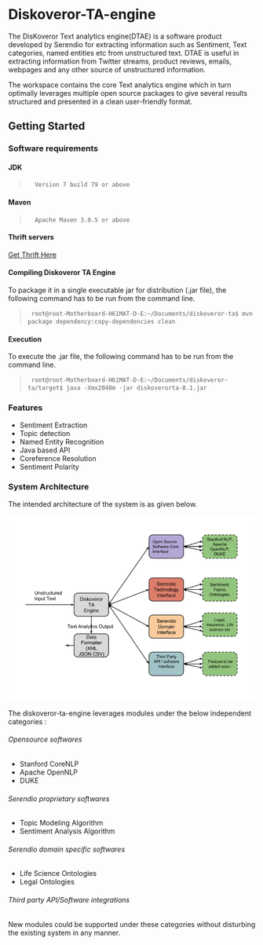 # Diskoveror-TA-engine

The DisKoveror Text analytics engine(DTAE) is a software product developed by Serendio for extracting information such as Sentiment, Text categories, named entities etc from unstructured text. DTAE is useful in extracting information from Twitter streams, product reviews, emails, webpages and any other source of unstructured information. 


The workspace contains the core Text analytics engine which in turn optimally leverages multiple open source packages
to give several results structured and presented in a clean user-friendly format.

## **Getting Started**

### **Software requirements**

#### JDK
>       Version 7 build 79 or above


#### Maven
>       Apache Maven 3.0.5 or above


#### Thrift servers
[Get Thrift Here](https://thrift.apache.org/)


#### **Compiling Diskoveror TA Engine**
To package it in a single executable jar for distribution (.jar file), the following command has to be run from the command line.
>      root@root-Motherboard-H61MAT-D-E:~/Documents/diskoveror-ta$ mvn package dependency:copy-dependencies clean

#### **Execution**
To execute the .jar file, the following command has to be run from the command line.
>      root@root-Motherboard-H61MAT-D-E:~/Documents/diskoveror-ta/target$ java -Xmx2048m -jar diskoverorta-0.1.jar

### Features

* Sentiment Extraction
* Topic detection
* Named Entity Recognition
* Java based API
* Coreference Resolution
* Sentiment Polarity



### System Architecture

The intended architecture of the system is as given below.

![System Architecture](/Diskoverer_architecture.png "System Architechture")


The diskoveror-ta-engine leverages modules under the below independent categories :

###### Opensource softwares
* Stanford CoreNLP
* Apache OpenNLP
* DUKE

###### Serendio proprietary softwares
* Topic Modeling Algorithm
* Sentiment Analysis Algorithm
 
###### Serendio domain specific softwares
* Life Science Ontologies
* Legal Ontologies

###### Third party API/Software integrations

New modules could be supported under these categories without disturbing the existing system in any manner.

